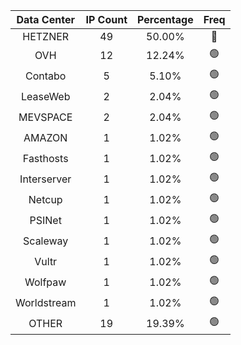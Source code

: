 | Data Center | IP Count | Percentage | Freq |
|:------------:|:--------:|:-----------:|:-----:|
| HETZNER | 49 | 50.00% | 🔴 |
| OVH | 12 | 12.24% | 🟢 |
| Contabo | 5 | 5.10% | 🟢 |
| LeaseWeb | 2 | 2.04% | 🟢 |
| MEVSPACE | 2 | 2.04% | 🟢 |
| AMAZON | 1 | 1.02% | 🟢 |
| Fasthosts | 1 | 1.02% | 🟢 |
| Interserver | 1 | 1.02% | 🟢 |
| Netcup | 1 | 1.02% | 🟢 |
| PSINet | 1 | 1.02% | 🟢 |
| Scaleway | 1 | 1.02% | 🟢 |
| Vultr | 1 | 1.02% | 🟢 |
| Wolfpaw | 1 | 1.02% | 🟢 |
| Worldstream | 1 | 1.02% | 🟢 |
| OTHER | 19 | 19.39% | 🟢 |
